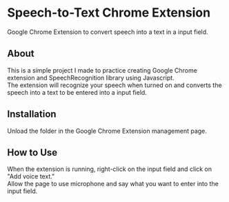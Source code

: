 # Speech-to-Text Chrome Extension
Google Chrome Extension to convert speech into a text in a input field.

## About
This is a simple project I made to practice creating Google Chrome extension and SpeechRecognition library using Javascript. </br>
The extension will recognize your speech when turned on and converts the speech into a text to be entered into a input field.

## Installation
Unload the folder in the Google Chrome Extension management page. </br>


## How to Use
When the extension is running, right-click on the input field and click on "Add voice text." </br>
Allow the page to use microphone and say what you want to enter into the input field. </br>


